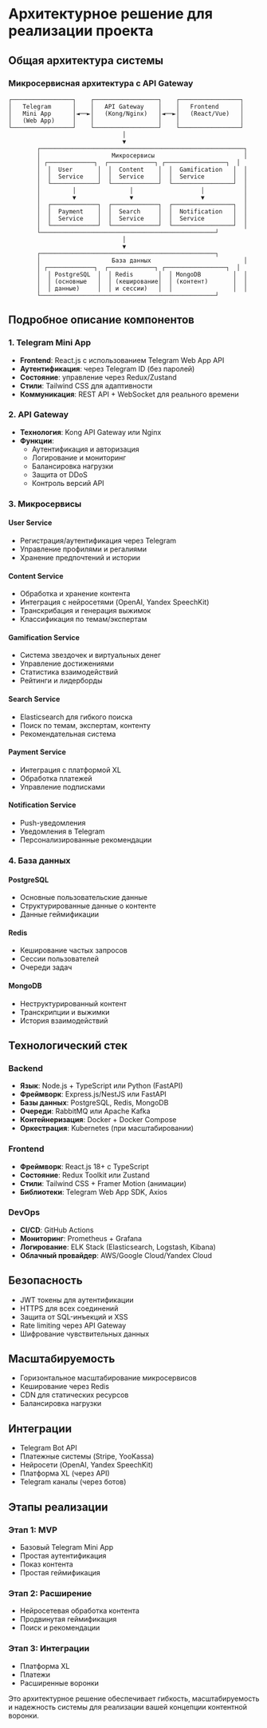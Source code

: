 # Архитектурное решение для реализации проекта

## Общая архитектура системы

### Микросервисная архитектура с API Gateway

```
┌─────────────────┐    ┌──────────────────┐    ┌─────────────────┐
│   Telegram      │    │   API Gateway    │    │   Frontend      │
│   Mini App      │◄──►│   (Kong/Nginx)   │◄──►│   (React/Vue)   │
│   (Web App)     │    │                  │    │                 │
└─────────────────┘    └──────────────────┘    └─────────────────┘
                                │
                                ▼
        ┌─────────────────────────────────────────────────────────┐
        │                    Микросервисы                         │
        │ ┌─────────────┐  ┌─────────────┐ ┌─────────────────┐  │
        │  │  User       │  │  Content    │  │  Gamification   │  │
        │  │  Service    │  │  Service    │  │  Service        │  │
        │  └─────────────┘  └─────────────┘  └─────────────────┘  │
        │         │               │                   │           │
        │         ▼               ▼                   ▼           │
        │  ┌─────────────┐  ┌─────────────┐  ┌─────────────────┐  │
        │  │  Payment    │  │  Search     │  │  Notification   │  │
        │  │  Service    │  │  Service    │  │  Service        │  │
        │  └─────────────┘  └─────────────┘  └─────────────────┘  │
        └─────────────────────────────────────────────────┘
                                │
                                ▼
        ┌─────────────────────────────────────────────────┐
        │                    База данных                          │
        │ ┌─────────────┐  ┌─────────────┐ ┌─────────────────┐  │
        │  │ PostgreSQL  │  │ Redis       │  │ MongoDB         │  │
        │  │ (основные   │  │ (кеширование│  │ (контент)       │  │
        │  │ данные)     │  │ и сессии)   │  │                 │  │
        └─────────────────────────────────────────────────┘
```

## Подробное описание компонентов

### 1. Telegram Mini App
- **Frontend**: React.js с использованием Telegram Web App API
- **Аутентификация**: через Telegram ID (без паролей)
- **Состояние**: управление через Redux/Zustand
- **Стили**: Tailwind CSS для адаптивности
- **Коммуникация**: REST API + WebSocket для реального времени

### 2. API Gateway
- **Технология**: Kong API Gateway или Nginx
- **Функции**:
  - Аутентификация и авторизация
  - Логирование и мониторинг
  - Балансировка нагрузки
  - Защита от DDoS
  - Контроль версий API

### 3. Микросервисы

#### User Service
- Регистрация/аутентификация через Telegram
- Управление профилями и регалиями
- Хранение предпочтений и истории

#### Content Service
- Обработка и хранение контента
- Интеграция с нейросетями (OpenAI, Yandex SpeechKit)
- Транскрибация и генерация выжимок
- Классификация по темам/экспертам

#### Gamification Service
- Система звездочек и виртуальных денег
- Управление достижениями
- Статистика взаимодействий
- Рейтинги и лидерборды

#### Search Service
- Elasticsearch для гибкого поиска
- Поиск по темам, экспертам, контенту
- Рекомендательная система

#### Payment Service
- Интеграция с платформой XL
- Обработка платежей
- Управление подписками

#### Notification Service
- Push-уведомления
- Уведомления в Telegram
- Персонализированные рекомендации

### 4. База данных

#### PostgreSQL
- Основные пользовательские данные
- Структурированные данные о контенте
- Данные геймификации

#### Redis
- Кеширование частых запросов
- Сессии пользователей
- Очереди задач

#### MongoDB
- Неструктурированный контент
- Транскрипции и выжимки
- История взаимодействий

## Технологический стек

### Backend
- **Язык**: Node.js + TypeScript или Python (FastAPI)
- **Фреймворк**: Express.js/NestJS или FastAPI
- **Базы данных**: PostgreSQL, Redis, MongoDB
- **Очереди**: RabbitMQ или Apache Kafka
- **Контейнеризация**: Docker + Docker Compose
- **Оркестрация**: Kubernetes (при масштабировании)

### Frontend
- **Фреймворк**: React.js 18+ с TypeScript
- **Состояние**: Redux Toolkit или Zustand
- **Стили**: Tailwind CSS + Framer Motion (анимации)
- **Библиотеки**: Telegram Web App SDK, Axios

### DevOps
- **CI/CD**: GitHub Actions
- **Мониторинг**: Prometheus + Grafana
- **Логирование**: ELK Stack (Elasticsearch, Logstash, Kibana)
- **Облачный провайдер**: AWS/Google Cloud/Yandex Cloud

## Безопасность

- JWT токены для аутентификации
- HTTPS для всех соединений
- Защита от SQL-инъекций и XSS
- Rate limiting через API Gateway
- Шифрование чувствительных данных

## Масштабируемость

- Горизонтальное масштабирование микросервисов
- Кеширование через Redis
- CDN для статических ресурсов
- Балансировка нагрузки

## Интеграции

- Telegram Bot API
- Платежные системы (Stripe, YooKassa)
- Нейросети (OpenAI, Yandex SpeechKit)
- Платформа XL (через API)
- Telegram каналы (через ботов)

## Этапы реализации

### Этап 1: MVP
- Базовый Telegram Mini App
- Простая аутентификация
- Показ контента
- Простая геймификация

### Этап 2: Расширение
- Нейросетевая обработка контента
- Продвинутая геймификация
- Поиск и рекомендации

### Этап 3: Интеграции
- Платформа XL
- Платежи
- Расширенные воронки

Это архитектурное решение обеспечивает гибкость, масштабируемость и надежность системы для реализации вашей концепции контентной воронки.
